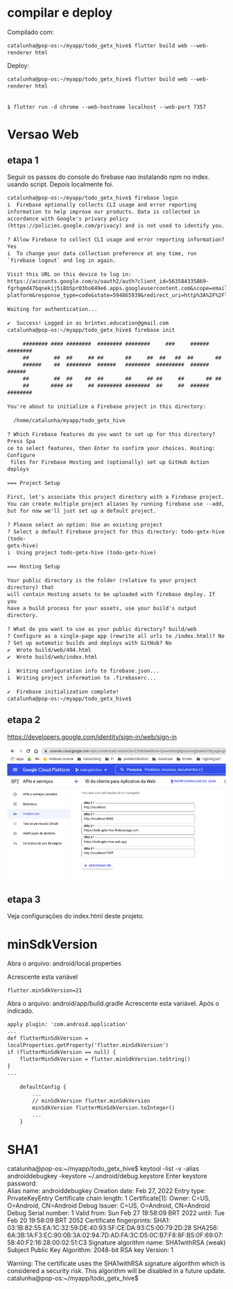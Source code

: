 # compilar e deploy

Compilado com:
```
catalunha@pop-os:~/myapp/todo_getx_hive$ flutter build web --web-renderer html
```
Deploy:
```
catalunha@pop-os:~/myapp/todo_getx_hive$ flutter build web --web-renderer html


$ flutter run -d chrome --web-hostname localhost --web-port 7357
```



# Versao Web
## etapa 1
Seguir os passos do console do firebase nao instalando npm no index. usando script.
Depois localmente foi.
```
catalunha@pop-os:~/myapp/todo_getx_hive$ firebase login
i  Firebase optionally collects CLI usage and error reporting information to help improve our products. Data is collected in accordance with Google's privacy policy (https://policies.google.com/privacy) and is not used to identify you.

? Allow Firebase to collect CLI usage and error reporting information? Yes
i  To change your data collection preference at any time, run `firebase logout` and log in again.

Visit this URL on this device to log in:
https://accounts.google.com/o/oauth2/auth?client_id=563584335869-fgrhgmd47bqnekij5i8b5pr03ho849e6.apps.googleusercontent.com&scope=email%20openid%20https%3A%2F%2Fwww.googleapis.com%2Fauth%2Fcloudplatformprojects.readonly%20https%3A%2F%2Fwww.googleapis.com%2Fauth%2Ffirebase%20https%3A%2F%2Fwww.googleapis.com%2Fauth%2Fcloud-platform&response_type=code&state=594865939&redirect_uri=http%3A%2F%2Flocalhost%3A9005

Waiting for authentication...

✔  Success! Logged in as brintec.education@gmail.com
catalunha@pop-os:~/myapp/todo_getx_hive$ firebase init

     ######## #### ########  ######## ########     ###     ######  ########
     ##        ##  ##     ## ##       ##     ##  ##   ##  ##       ##
     ######    ##  ########  ######   ########  #########  ######  ######
     ##        ##  ##    ##  ##       ##     ## ##     ##       ## ##
     ##       #### ##     ## ######## ########  ##     ##  ######  ########

You're about to initialize a Firebase project in this directory:

  /home/catalunha/myapp/todo_getx_hive

? Which Firebase features do you want to set up for this directory? Press Spa
ce to select features, then Enter to confirm your choices. Hosting: Configure
 files for Firebase Hosting and (optionally) set up GitHub Action deploys

=== Project Setup

First, let's associate this project directory with a Firebase project.
You can create multiple project aliases by running firebase use --add, 
but for now we'll just set up a default project.

? Please select an option: Use an existing project
? Select a default Firebase project for this directory: todo-getx-hive (todo-
getx-hive)
i  Using project todo-getx-hive (todo-getx-hive)

=== Hosting Setup

Your public directory is the folder (relative to your project directory) that
will contain Hosting assets to be uploaded with firebase deploy. If you
have a build process for your assets, use your build's output directory.

? What do you want to use as your public directory? build/web
? Configure as a single-page app (rewrite all urls to /index.html)? No
? Set up automatic builds and deploys with GitHub? No
✔  Wrote build/web/404.html
✔  Wrote build/web/index.html

i  Writing configuration info to firebase.json...
i  Writing project information to .firebaserc...

✔  Firebase initialization complete!
catalunha@pop-os:~/myapp/todo_getx_hive$ 
```

## etapa 2
https://developers.google.com/identity/sign-in/web/sign-in

![ss](print1.png)


## etapa 3
Veja configurações do index.html deste projeto.



# minSdkVersion
Abra o arquivo: android/local.properties

Acrescente esta variável
```
flutter.minSdkVersion=21
```

Abra o arquivo: android/app/build.gradle
Acrescente esta variável. Após o indicado.
```
apply plugin: 'com.android.application'
...
def flutterMinSdkVersion = localProperties.getProperty('flutter.minSdkVersion')
if (flutterMinSdkVersion == null) {
    flutterMinSdkVersion = flutter.minSdkVersion.toString()
}
...

    defaultConfig {
        ...
        // minSdkVersion flutter.minSdkVersion
        minSdkVersion flutterMinSdkVersion.toInteger()
        ...
    }
```


# SHA1
catalunha@pop-os:~/myapp/todo_getx_hive$ keytool -list -v -alias androiddebugkey -keystore ~/.android/debug.keystore
Enter keystore password:  
Alias name: androiddebugkey
Creation date: Feb 27, 2022
Entry type: PrivateKeyEntry
Certificate chain length: 1
Certificate[1]:
Owner: C=US, O=Android, CN=Android Debug
Issuer: C=US, O=Android, CN=Android Debug
Serial number: 1
Valid from: Sun Feb 27 19:58:09 BRT 2022 until: Tue Feb 20 19:58:09 BRT 2052
Certificate fingerprints:
	 SHA1: 03:1B:82:55:EA:1C:32:59:DE:40:93:5F:CE:DA:93:C5:00:79:2D:28
	 SHA256: 6A:3B:1A:F3:EC:90:0B:3A:02:94:7D:AD:FA:3C:D5:0C:B7:F8:8F:B5:0F:69:07:58:40:F2:16:28:00:02:51:C3
Signature algorithm name: SHA1withRSA (weak)
Subject Public Key Algorithm: 2048-bit RSA key
Version: 1

Warning:
The certificate uses the SHA1withRSA signature algorithm which is considered a security risk. This algorithm will be disabled in a future update.
catalunha@pop-os:~/myapp/todo_getx_hive$ 


